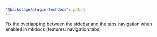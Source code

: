 ```yaml
---
'@backstage/plugin-techdocs': patch
---
```


Fix the overlapping between the sidebar and the tabs navigation when enabled in mkdocs (features: navigation.tabs)
